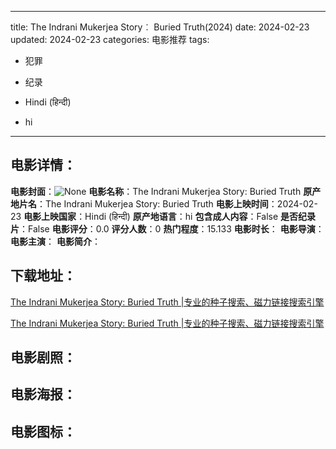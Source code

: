 
---
title: The Indrani Mukerjea Story︰ Buried Truth(2024)
date: 2024-02-23
updated: 2024-02-23
categories: 电影推荐
tags:
- 犯罪
- 纪录

- Hindi (हिन्दी)
- hi
---


> 

## **电影详情**：

**电影封面**：<img src="https://image.tmdb.org/t/p/w200None" alt="None" title="None">
**电影名称**：The Indrani Mukerjea Story: Buried Truth
**原产地片名**：The Indrani Mukerjea Story: Buried Truth
**电影上映时间**：2024-02-23
**电影上映国家**：Hindi (हिन्दी)
**原产地语言**：hi
**包含成人内容**：False
**是否纪录片**：False
**电影评分**：0.0
**评分人数**：0
**热门程度**：15.133
**电影时长**：
**电影导演**：
**电影主演**：
**电影简介**：

## **下载地址**：
[The Indrani Mukerjea Story: Buried Truth |专业的种子搜索、磁力链接搜索引擎](https://movie.amd794.com:2083/?search=The%20Indrani%20Mukerjea%20Story%3A%20Buried%20Truth&ordering=&mode=match_phrase&page_size=10&page=1)

[The Indrani Mukerjea Story: Buried Truth |专业的种子搜索、磁力链接搜索引擎](https://movie.amd794.com:2083/?search=The%20Indrani%20Mukerjea%20Story%3A%20Buried%20Truth&ordering=&mode=match_phrase&page_size=10&page=1)
 

## **电影剧照**：


## **电影海报**：


## **电影图标**：

